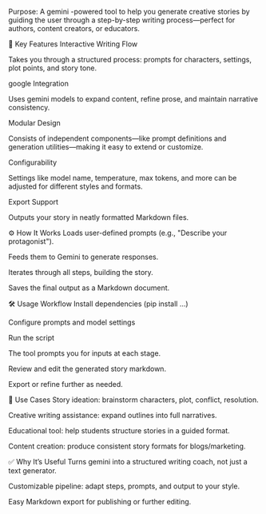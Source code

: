 Purpose:
A gemini -powered tool to help you generate creative stories by guiding the user through a step-by-step writing process—perfect for authors, content creators, or educators.

🚀 Key Features
Interactive Writing Flow

Takes you through a structured process: prompts for characters, settings, plot points, and story tone.

google Integration

Uses gemini models to expand content, refine prose, and maintain narrative consistency.

Modular Design

Consists of independent components—like prompt definitions and generation utilities—making it easy to extend or customize.

Configurability

Settings like model name, temperature, max tokens, and more can be adjusted for different styles and formats.

Export Support

Outputs your story in neatly formatted Markdown files.

⚙️ How It Works
Loads user-defined prompts (e.g., "Describe your protagonist").

Feeds them to Gemini to generate responses.

Iterates through all steps, building the story.

Saves the final output as a Markdown document.

🛠️ Usage Workflow
Install dependencies (pip install …)

Configure prompts and model settings

Run the script

The tool prompts you for inputs at each stage.

Review and edit the generated story markdown.

Export or refine further as needed.

🎯 Use Cases
Story ideation: brainstorm characters, plot, conflict, resolution.

Creative writing assistance: expand outlines into full narratives.

Educational tool: help students structure stories in a guided format.

Content creation: produce consistent story formats for blogs/marketing.

✅ Why It’s Useful
Turns gemini into a structured writing coach, not just a text generator.

Customizable pipeline: adapt steps, prompts, and output to your style.

Easy Markdown export for publishing or further editing.

